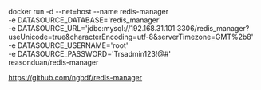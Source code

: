 docker run -d --net=host  --name redis-manager  \
-e DATASOURCE_DATABASE='redis_manager' \
-e DATASOURCE_URL='jdbc:mysql://192.168.31.101:3306/redis_manager?useUnicode=true&characterEncoding=utf-8&serverTimezone=GMT%2b8' \
-e DATASOURCE_USERNAME='root' \
-e DATASOURCE_PASSWORD='Trsadmin123!@#' \
reasonduan/redis-manager





https://github.com/ngbdf/redis-manager